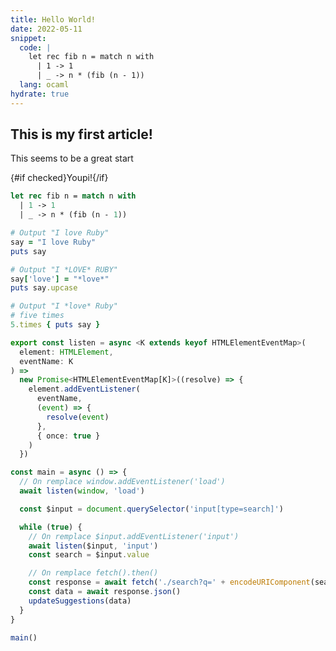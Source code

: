 ```yaml
---
title: Hello World!
date: 2022-05-11
snippet:
  code: |
    let rec fib n = match n with
      | 1 -> 1
      | _ -> n * (fib (n - 1))
  lang: ocaml
hydrate: true
---
```


<script>
  import Hello from './Hello.svelte'
  let checked
</script>

## This is my first article!

This seems to be a great start

<Hello name="World" bind:checked />

<p>{#if checked}Youpi!{/if}</p>

```ocaml
let rec fib n = match n with
  | 1 -> 1
  | _ -> n * (fib (n - 1))
```

```ruby
# Output "I love Ruby"
say = "I love Ruby"
puts say

# Output "I *LOVE* RUBY"
say['love'] = "*love*"
puts say.upcase

# Output "I *love* Ruby"
# five times
5.times { puts say }
```

```typescript
export const listen = async <K extends keyof HTMLElementEventMap>(
  element: HTMLElement,
  eventName: K
) =>
  new Promise<HTMLElementEventMap[K]>((resolve) => {
    element.addEventListener(
      eventName,
      (event) => {
        resolve(event)
      },
      { once: true }
    )
  })

const main = async () => {
  // On remplace window.addEventListener('load')
  await listen(window, 'load')

  const $input = document.querySelector('input[type=search]')

  while (true) {
    // On remplace $input.addEventListener('input')
    await listen($input, 'input')
    const search = $input.value

    // On remplace fetch().then()
    const response = await fetch('./search?q=' + encodeURIComponent(search))
    const data = await response.json()
    updateSuggestions(data)
  }
}

main()
```

